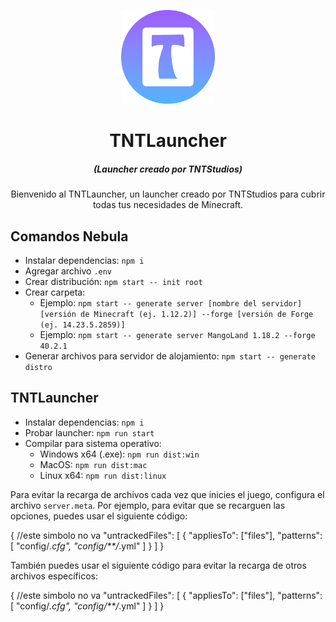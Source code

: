 <p align="center"><img src="./app/assets/images/SealCircle.png" width="150px" height="150px" alt="aventium softworks"></p>

<h1 align="center">TNTLauncher</h1>
<em><h5 align="center">(Launcher creado por TNTStudios)</h5></em>

<p align="center">Bienvenido al TNTLauncher, un launcher creado por TNTStudios para cubrir todas tus necesidades de Minecraft.</p>

## Comandos Nebula

- Instalar dependencias: `npm i`
- Agregar archivo `.env`
- Crear distribución: `npm start -- init root`
- Crear carpeta:
   - Ejemplo: `npm start -- generate server [nombre del servidor] [versión de Minecraft (ej. 1.12.2)] --forge [versión de Forge (ej. 14.23.5.2859)]`
   - Ejemplo: `npm start -- generate server MangoLand 1.18.2 --forge 40.2.1`
- Generar archivos para servidor de alojamiento: `npm start -- generate distro`

## TNTLauncher

- Instalar dependencias: `npm i`
- Probar launcher: `npm run start`
- Compilar para sistema operativo:
   - Windows x64 (.exe): `npm run dist:win`
   - MacOS: `npm run dist:mac`
   - Linux x64: `npm run dist:linux`

Para evitar la recarga de archivos cada vez que inicies el juego, configura el archivo `server.meta`. Por ejemplo, para evitar que se recarguen las opciones, puedes usar el siguiente código:

   { //este simbolo no va
     "untrackedFiles": [
    {
      "appliesTo": ["files"],
      "patterns": [
        "config/*.cfg",
        "config/**/*.yml"
      ]
    }
  ]
}


También puedes usar el siguiente código para evitar la recarga de otros archivos específicos:

{ //este simbolo no va
     "untrackedFiles": [
    {
      "appliesTo": ["files"],
      "patterns": [
        "config/*.cfg",
        "config/**/*.yml"
      ]
    }
  ]
}
